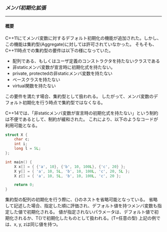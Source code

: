 ### *メンバ初期化拡張*
---
#### 概要
C++11にてメンバ変数に対するデフォルト初期化の機能が追加された。しかし、この機能は集約型(Aggregate)に対しては許可されていなかった。
そもそも、C++11時点での集約型の要件は以下の様になっていた。

 * 配列である、もしくはユーザ定義のコンストラクタを持たないクラスである
 * 非staticメンバ変数が宣言時に初期化式を持たない。
 * private, protectedの非staticメンバ変数を持たない
 * ベースクラスを持たない
 * virtual関数を持たない

この要件を満たす場合、集約型として扱われる。 
したがって、メンバ変数のデフォルト初期化を行う時点で集約型ではなくなる。

C++14では、「非staticメンバ変数が宣言時の初期化式を持たない」という制約は不便であるとして、制約が緩和された。
これにより、以下のようなコードが利用可能となる。

```c++
struct X {
    char c;
    int i;
    long l = 5L;
};

int main() {
    X x[] = { {'a', 10}, {'b', 10, 100L}, {'c', 20} };
    X y[] = { 'a', 10, 5L, 'b', 10, 100L, 'c', 20, 5L };
    X z[] = { 'a', 10, 5L, 'b', 10, 100L, 'c', 20 };

    return 0;
}
```

集約型の配列の初期化を行う際に、{}のネストを省略可能となっている。
省略して記述した場合、指定した順に評価され、デフォルト値を持つメンバ変数も指定した値で初期化される。
値が指定されないパラメータは、デフォルト値で初期化されるか、T{}で初期化したものとして扱われる。(T=任意の型)
上記の例では、x, y, zは同じ値を持つ。

